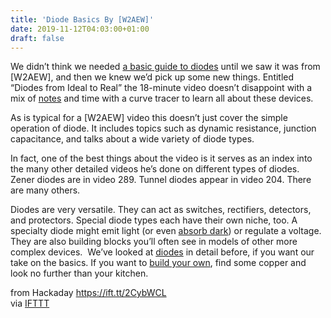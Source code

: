```yaml
---
title: 'Diode Basics By [W2AEW]'
date: 2019-11-12T04:03:00+01:00
draft: false
---
```


We didn’t think we needed [a basic guide to diodes](https://www.youtube.com/watch?v=Pp5AAj2aIzc) until we saw it was from \[W2AEW\], and then we knew we’d pick up some new things. Entitled “Diodes from Ideal to Real” the 18-minute video doesn’t disappoint with a mix of [notes](https://www.qsl.net/w2aew/youtube/Diode_Basics.pdf) and time with a curve tracer to learn all about these devices.

As is typical for a \[W2AEW\] video this doesn’t just cover the simple operation of diode. It includes topics such as dynamic resistance, junction capacitance, and talks about a wide variety of diode types.

In fact, one of the best things about the video is it serves as an index into the many other detailed videos he’s done on different types of diodes. Zener diodes are in video 289. Tunnel diodes appear in video 204. There are many others.

Diodes are very versatile. They can act as switches, rectifiers, detectors, and protectors. Special diode types each have their own niche, too. A specialty diode might emit light (or even [absorb dark](https://hackaday.com/2019/05/08/dark-absorbing-diodes-are-no-dad-joke/)) or regulate a voltage. They are also building blocks you’ll often see in models of other more complex devices.  We’ve looked at [diodes](https://hackaday.com/2016/12/09/diodes-the-switch-you-never-knew-you-had/) in detail before, if you want our take on the basics. If you want to [build your own](https://hackaday.com/2016/05/01/home-made-diodes-from-copper-oxide/), find some copper and look no further than your kitchen.

  
  
from Hackaday https://ift.tt/2CybWCL  
via [IFTTT](https://ifttt.com/?ref=da&site=blogger)